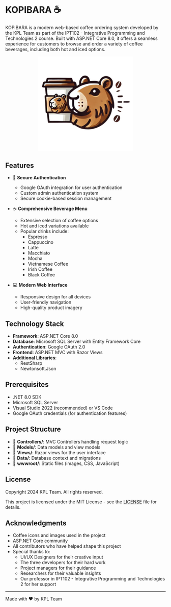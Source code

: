 # KOPIBARA ☕

KOPIBARA is a modern web-based coffee ordering system developed by the KPL Team as part of the IPT102 - Integrative Programming and Technologies 2 course. Built with ASP.NET Core 8.0, it offers a seamless experience for customers to browse and order a variety of coffee beverages, including both hot and iced options.

<p align="center">
  <img src="Kopibara/wwwroot/images/KOPIBARA.png" alt="KOPIBARA Logo" width="300"/>
</p>

## Features

- 🔐 **Secure Authentication**

  - Google OAuth integration for user authentication
  - Custom admin authentication system
  - Secure cookie-based session management

- ☕ **Comprehensive Beverage Menu**

  - Extensive selection of coffee options
  - Hot and iced variations available
  - Popular drinks include:
    - Espresso
    - Cappuccino
    - Latte
    - Macchiato
    - Mocha
    - Vietnamese Coffee
    - Irish Coffee
    - Black Coffee

- 💻 **Modern Web Interface**
  - Responsive design for all devices
  - User-friendly navigation
  - High-quality product imagery

## Technology Stack

- **Framework**: ASP.NET Core 8.0
- **Database**: Microsoft SQL Server with Entity Framework Core
- **Authentication**: Google OAuth 2.0
- **Frontend**: ASP.NET MVC with Razor Views
- **Additional Libraries**:
  - RestSharp
  - Newtonsoft.Json

## Prerequisites

- .NET 8.0 SDK
- Microsoft SQL Server
- Visual Studio 2022 (recommended) or VS Code
- Google OAuth credentials (for authentication features)

## Project Structure

- 📁 **Controllers/**: MVC Controllers handling request logic
- 📁 **Models/**: Data models and view models
- 📁 **Views/**: Razor views for the user interface
- 📁 **Data/**: Database context and migrations
- 📁 **wwwroot/**: Static files (images, CSS, JavaScript)

## License

Copyright 2024 KPL Team. All rights reserved.

This project is licensed under the MIT License - see the [LICENSE](LICENSE) file for details.

## Acknowledgments

- Coffee icons and images used in the project
- ASP.NET Core community
- All contributors who have helped shape this project
- Special thanks to:
  - UI/UX Designers for their creative input
  - The three developers for their hard work
  - Project managers for their guidance
  - Researchers for their valuable insights
  - Our professor in IPT102 - Integrative Programming and Technologies 2 for her support

---

Made with ❤️ by KPL Team
